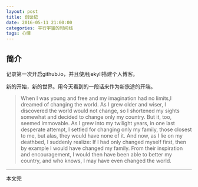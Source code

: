 ```yaml
---
layout: post
title: 创世纪
date: 2016-05-11 21:00:00
categories: 平行宇宙的时间线
tags: 心情
---
```


## 简介

记录第一次开启github.io，并且使用jekyll搭建个人博客。

新的开始，新的世界。用今天看到的一段话来作为新旅途的开端。


>When I was young and free and my imagination had no limits,I dreamed of changing the world.
As I grew older and wiser, I discovered the world would not change, so I shortened my sights somewhat and decided to change only my country. But it, too, seemed immovable.
As I grew into my twilight years, in one last desperate attempt, I settled for changing only my family, those closest to me, but alas, they would have none of it.
And now, as I lie on my deathbed, I suddenly realize:
If I had only changed myself first, then by example I would have changed my family.
From their inspiration and encouragement, I would then have been able to better my country, and who knows, I may have even changed the world.

***
本文完



